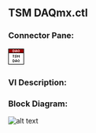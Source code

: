 ## **TSM DAQmx.ctl**
### Connector Pane:
![alt text](/docs/images/Instrument%20Control/DAQmx/Pin%20Map/TSM%20DAQmx.ctlc.png "TSM DAQmx.ctl connector pane")

### VI Description:


### Block Diagram:
![alt text](/docs/images/Instrument%20Control/DAQmx/Pin%20Map/TSM%20DAQmx.ctld.png "TSM DAQmx.ctl block diagram")
